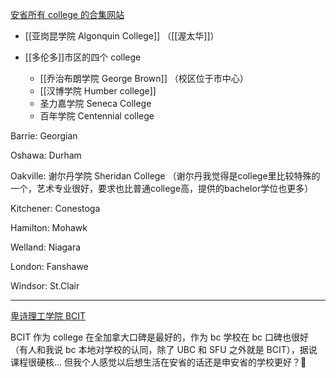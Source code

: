 [安省所有 college 的合集网站](https://ontariocolleges.ca/en/programs)


- [[亚岗昆学院 Algonquin College]] （[[渥太华]]）

- [[多伦多]]市区的四个 college
	- [[乔治布朗学院 George Brown]] （校区位于市中心）
	- [[汉博学院 Humber college]] 
	- 圣力嘉学院 Seneca College 
	- 百年学院 Centennial college

Barrie: Georgian

Oshawa: Durham

Oakville: 谢尔丹学院 Sheridan College （谢尔丹我觉得是college里比较特殊的一个，艺术专业很好，要求也比普通college高，提供的bachelor学位也更多）

Kitchener: Conestoga

Hamilton: Mohawk

Welland: Niagara

London: Fanshawe

Windsor: St.Clair



---


[卑诗理工学院 BCIT](https://www.bcit.ca/) 

BCIT 作为 college 在全加拿大口碑是最好的，作为 bc 学校在 bc 口碑也很好（有人和我说 bc 本地对学校的认同，除了 UBC 和 SFU 之外就是 BCIT），据说课程很硬核...
但我个人感觉以后想生活在安省的话还是申安省的学校更好？🤔


